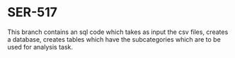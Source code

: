 # SER-517

This branch contains an sql code which takes as input the csv files, creates a database, creates tables which have the subcategories which are to be used for analysis task.
